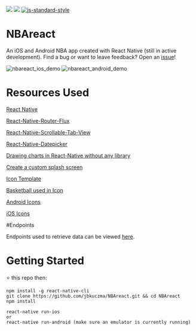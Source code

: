 ![](https://img.shields.io/github/issues/jbkuczma/NBAreact.svg?style=flat-square)
![](https://david-dm.org/jbkuczma/NBAreact.svg)
[![js-standard-style](https://img.shields.io/badge/code%20style-standard-brightgreen.svg?style=flat-square)](http://standardjs.com/)
# NBAreact
An iOS and Android NBA app created with React Native (still in active development). Find a bug or want to leave feedback? Open an [issue](https://github.com/jbkuczma/NBAreact/issues)!

![nbareact_ios_demo](https://github.com/jbkuczma/NBAreact/blob/master/NBAreact_iOS.gif)
![nbareact_android_demo](https://github.com/jbkuczma/NBAreact/blob/master/NBAreact_Android.gif)

# Resources Used
[React Native](https://github.com/facebook/react-native)

[React-Native-Router-Flux](https://github.com/aksonov/react-native-router-flux)

[React-Native-Scrollable-Tab-View](https://github.com/skv-headless/react-native-scrollable-tab-view)

[React-Native-Datepicker](https://github.com/xgfe/react-native-datepicker)

[Drawing charts in React-Native without any library](https://medium.com/@wwayne_me/let-s-drawing-charts-in-react-native-without-any-library-4c20ba38d8ab#.omrlj0xpx)

[Create a custom splash screen](https://medium.com/@jvlobo/change-default-launch-screen-in-react-native-ios-app-544f94f1e947#.pnt190kb8)

[Icon Template](https://appicontemplate.com/ios9/)

[Basketball used in Icon](https://www.iconfinder.com/icons/315758/basketball_icon)

[Android Icons](http://romannurik.github.io/AndroidAssetStudio/icons-launcher.html)

[iOS Icons](https://makeappicon.com/)

#Endpoints

Endpoints used to retrieve data can be viewed [here](https://github.com/jbkuczma/NBAreact/blob/master/ENDPOINTS.md).

# Getting Started

⭐️ this repo then:

    npm install -g react-native-cli
    git clone https://github.com/jbkuczma/NBAreact.git && cd NBAreact
    npm install

    react-native run-ios
    or
    react-native run-android (make sure an emulator is currently running)
